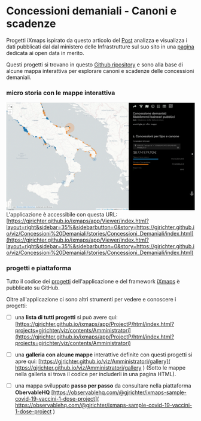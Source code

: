 # Concessioni demaniali - Canoni e scadenze

Progetti iXmaps ispirato da questo articolo del [Post](https://www.ilpost.it/2022/03/01/mappa-canoni-concessioni-stabilimenti-balneari/) analizza e visualizza  i dati pubblicati dal dal ministero delle Infrastrutture sul suo sito in una [pagina](https://dati.mit.gov.it/catalog/dataset/concessioni-demaniali-marittime-a-maggio-2021) dedicata ai open data in merito. 

Questi progetti si trovano in questo [Github ripository](https://github.com/gjrichter/viz/tree/master/Concessioni%20Demaniali/projects) e sono alla base di alcune mappa interattiva per esplorare canoni e scadenze delle concessioni demaniali.



### micro storia con le mappe interattiva

![](.\story.png)
L'applicazione è accessibile con questa URL: [https://gjrichter.github.io/ixmaps/app/Viewer/index.html?layout=right&sidebar=35%&sidebarbutton=0&story=https://gjrichter.github.io/viz/Concessioni%20Demaniali/stories/Concessioni_Demaniali/index.html](https://gjrichter.github.io/ixmaps/app/Viewer/index.html?layout=right&sidebar=35%&sidebarbutton=0&story=https://gjrichter.github.io/viz/Concessioni%20Demaniali/stories/Concessioni_Demaniali/index.html)



### progetti e piattaforma

Tutto il codice dei [progetti](https://github.com/gjrichter/viz/tree/master/Amministratori) dell'applicazione e del framework [iXmaps](https://gjrichter.github.io/ixmaps/) è pubblicato su GitHub.

Oltre all'applicazione ci sono altri strumenti per vedere e conoscere i progetti:

- [ ] una **lista di tutti progetti** si può avere qui:
  [https://gjrichter.github.io/ixmaps/app/ProjectP/html/index.html?projects=gjrichter/viz/contents/Amministratori](https://gjrichter.github.io/ixmaps/app/ProjectP/html/index.html?projects=gjrichter/viz/contents/Amministratori)
- [ ] una **galleria con alcune mappe** interattive definite con questi progetti si apre qui: [https://gjrichter.github.io/viz/Amministratori/gallery]( https://gjrichter.github.io/viz/Amministratori/gallery ) 
  (Sotto le mappe nella galleria si trova il codice per includerli in una pagina HTML).
- [ ] una mappa sviluppato **passo per passo** da consultare nella piattaforma **ObervableHQ**
  [https://observablehq.com/@gjrichter/ixmaps-sample-covid-19-vaccini-1-dose-project]( https://observablehq.com/@gjrichter/ixmaps-sample-covid-19-vaccini-1-dose-project ) 



